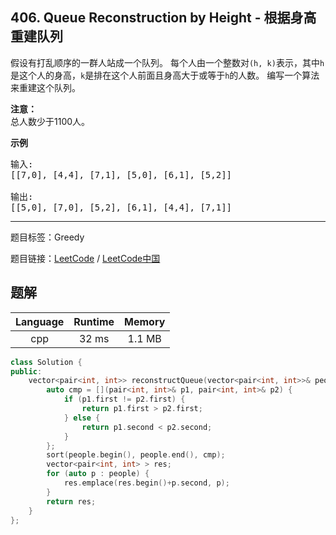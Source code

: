 ## 406. Queue Reconstruction by Height - 根据身高重建队列

<!--If you want to use the English description, use `question.content` instead-->

<p>假设有打乱顺序的一群人站成一个队列。 每个人由一个整数对<code>(h, k)</code>表示，其中<code>h</code>是这个人的身高，<code>k</code>是排在这个人前面且身高大于或等于<code>h</code>的人数。 编写一个算法来重建这个队列。</p>

<p><strong>注意：</strong><br />
总人数少于1100人。</p>

<p><strong>示例</strong></p>

<pre>
输入:
[[7,0], [4,4], [7,1], [5,0], [6,1], [5,2]]

输出:
[[5,0], [7,0], [5,2], [6,1], [4,4], [7,1]]
</pre>



-----

题目标签：Greedy

题目链接：[LeetCode](https://leetcode.com/problems/queue-reconstruction-by-height/description/)  /  [LeetCode中国](https://leetcode-cn.com/problems/queue-reconstruction-by-height/description/)

## 题解



| Language | Runtime | Memory |
|:---:|:---:|:---:|
| cpp  | 32  ms | 1.1 MB |

```cpp
class Solution {
public:
    vector<pair<int, int>> reconstructQueue(vector<pair<int, int>>& people) {
        auto cmp = [](pair<int, int>& p1, pair<int, int>& p2) {
            if (p1.first != p2.first) {
                return p1.first > p2.first;
            } else {
                return p1.second < p2.second;
            }
        };
        sort(people.begin(), people.end(), cmp);
        vector<pair<int, int> > res;
        for (auto p : people) {
            res.emplace(res.begin()+p.second, p);
        }
        return res;
    }
};
```
